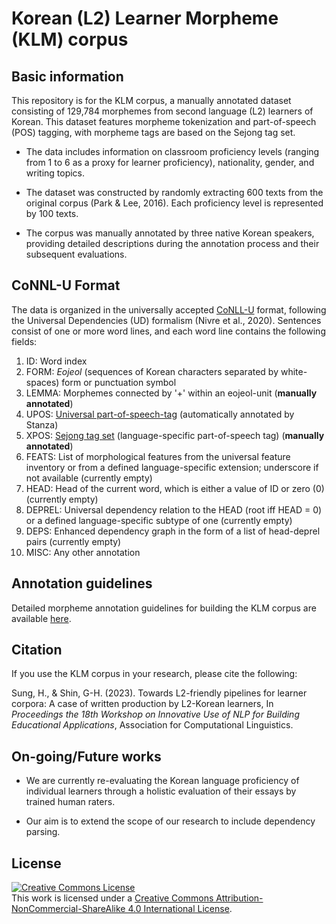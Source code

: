 # Korean (L2) Learner Morpheme (KLM) corpus 


## Basic information

This repository is for the KLM corpus, a manually annotated dataset consisting of 129,784 morphemes from second language (L2) learners of Korean. This dataset features morpheme tokenization and part-of-speech (POS) tagging, with morpheme tags are based on the Sejong tag set.

- The data includes information on classroom proficiency levels (ranging from 1 to 6 as a proxy for learner proficiency), nationality, gender, and writing topics.

- The dataset was constructed by randomly extracting 600 texts from the original corpus (Park & Lee, 2016). Each proficiency level is represented by 100 texts.

- The corpus was manually annotated by three native Korean speakers, providing detailed descriptions during the annotation process and their subsequent evaluations.

## CoNNL-U Format

The data is organized in the universally accepted [CoNLL-U](https://universaldependencies.org/format.html) format, following the Universal Dependencies (UD) formalism (Nivre et al., 2020). Sentences consist of one or more word lines, and each word line contains the following fields:

1. ID: Word index
2. FORM: *Eojeol* (sequences of Korean characters separated by white-spaces) form or punctuation symbol 
3. LEMMA: Morphemes connected by '+' within an eojeol-unit (**manually annotated**)
4. UPOS: [Universal part-of-speech-tag](https://universaldependencies.org/u/pos/index.html) (automatically annotated by Stanza)
5. XPOS: [Sejong tag set](https://nlpxl2korean.github.io/Korean-L2-Learner-Morpheme-corpus/sejong) (language-specific part-of-speech tag) (**manually annotated**)
6. FEATS: List of morphological features from the universal feature inventory or from a defined language-specific extension; underscore if not available (currently empty)
7. HEAD: Head of the current word, which is either a value of ID or zero (0) (currently empty)
8. DEPREL: Universal dependency relation to the HEAD (root iff HEAD = 0) or a defined language-specific subtype of one (currently empty)
9. DEPS: Enhanced dependency graph in the form of a list of head-deprel pairs (currently empty)
10. MISC: Any other annotation


## Annotation guidelines

Detailed morpheme annotation guidelines for building the KLM corpus are available [here]().


## Citation

If you use the KLM corpus in your research, please cite the following:

Sung, H., & Shin, G-H. (2023). Towards L2-friendly pipelines for learner corpora: A case of written production by L2-Korean learners, In *Proceedings the 18th Workshop on Innovative Use of NLP for Building Educational Applications*, Association for Computational Linguistics.

## On-going/Future works

- We are currently re-evaluating the Korean language proficiency of individual learners through a holistic evaluation of their essays by trained human raters.

- Our aim is to extend the scope of our research to include dependency parsing.


## License
<a rel="license" href="http://creativecommons.org/licenses/by-nc-sa/4.0/"><img alt="Creative Commons License" style="border-width:0" src="https://i.creativecommons.org/l/by-nc-sa/4.0/88x31.png" /></a><br />This work is licensed under a <a rel="license" href="http://creativecommons.org/licenses/by-nc-sa/4.0/">Creative Commons Attribution-NonCommercial-ShareAlike 4.0 International License</a>.

